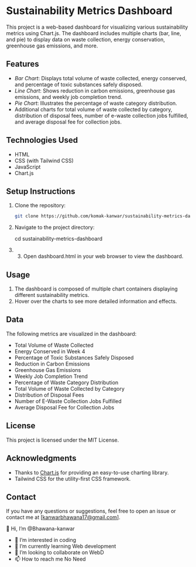 # Sustainability Metrics Dashboard

This project is a web-based dashboard for visualizing various sustainability metrics using Chart.js. The dashboard includes multiple charts (bar, line, and pie) to display data on waste collection, energy conservation, greenhouse gas emissions, and more.

## Features

- *Bar Chart*: Displays total volume of waste collected, energy conserved, and percentage of toxic substances safely disposed.
- *Line Chart*: Shows reduction in carbon emissions, greenhouse gas emissions, and weekly job completion trend.
- *Pie Chart*: Illustrates the percentage of waste category distribution.
- Additional charts for total volume of waste collected by category, distribution of disposal fees, number of e-waste collection jobs fulfilled, and average disposal fee for collection jobs.

## Technologies Used

- HTML
- CSS (with Tailwind CSS)
- JavaScript
- Chart.js

## Setup Instructions

1. Clone the repository:

   ```bash
   git clone https://github.com/komak-kanwar/sustainability-metrics-dashboard.git-

2. Navigate to the project directory:

   cd sustainability-metrics-dashboard

3. 3. Open dashboard.html in your web browser to view the dashboard.

## Usage

1. The dashboard is composed of multiple chart containers displaying different sustainability metrics.
2. Hover over the charts to see more detailed information and effects.

## Data

The following metrics are visualized in the dashboard:

- Total Volume of Waste Collected
- Energy Conserved in Week 4
- Percentage of Toxic Substances Safely Disposed
- Reduction in Carbon Emissions
- Greenhouse Gas Emissions
- Weekly Job Completion Trend
- Percentage of Waste Category Distribution
- Total Volume of Waste Collected by Category
- Distribution of Disposal Fees
- Number of E-Waste Collection Jobs Fulfilled
- Average Disposal Fee for Collection Jobs

## License

This project is licensed under the MIT License.

## Acknowledgments

- Thanks to [Chart.js](https://www.chartjs.org/) for providing an easy-to-use charting library.
- Tailwind CSS for the utility-first CSS framework.

## Contact

If you have any questions or suggestions, feel free to open an issue or contact me at [kanwarbhawana17@gmail.com].


   👋 Hi, I’m @Bhawana-kanwar
- 👀 I’m interested in coding
- 🌱 I’m currently learning Web development
- 💞️ I’m looking to collaborate on WebD
- 📫 How to reach me No Need

<!---
Bhawana-kanwar/Bhawana-kanwar is a ✨ special ✨ repository because its `README.md` (this file) appears on your GitHub profile.
You can click the Preview link to take a look at your changes.
--->
